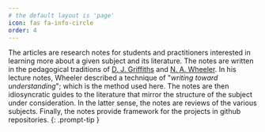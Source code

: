 ```yaml
---
# the default layout is 'page'
icon: fas fa-info-circle
order: 4
---
```


The articles are research notes for students and practitioners interested in learning more about a given subject and its literature. The notes are written in the pedagogical traditions of [D. J. Griffiths](https://en.wikipedia.org/wiki/David_J._Griffiths) and [N. A. Wheeler](https://www.reed.edu/physics/faculty/wheeler/). In his lecture notes, Wheeler described a technique of "*writing toward understanding*"; which is the method used here. The notes are then idiosyncratic guides to the literature that mirror the structure of the subject under consideration. In the latter sense, the notes are reviews of the various subjects.  Finally, the notes provide framework for the projects in github repositories. 
{: .prompt-tip }